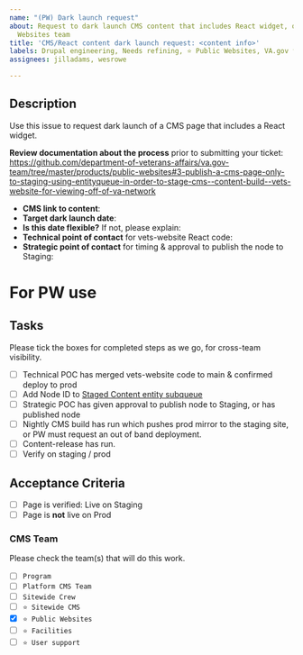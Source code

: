 ```yaml
---
name: "(PW) Dark launch request"
about: Request to dark launch CMS content that includes React widget, owned by Public
  Websites team
title: 'CMS/React content dark launch request: <content info>'
labels: Drupal engineering, Needs refining, ⭐️ Public Websites, VA.gov frontend
assignees: jilladams, wesrowe

---
```


## Description
Use this issue to request dark launch of a CMS page that includes a React widget. 

**Review documentation about the process** prior to submitting your ticket: https://github.com/department-of-veterans-affairs/va.gov-team/tree/master/products/public-websites#3-publish-a-cms-page-only-to-staging-using-entityqueue-in-order-to-stage-cms--content-build--vets-website-for-viewing-off-of-va-network

* **CMS link to content**:
* **Target dark launch date**:
* **Is this date flexible?** If not, please explain: 
* **Technical point of contact** for vets-website React code: 
* **Strategic point of contact** for timing & approval to publish the node to Staging: 

# For PW use
## Tasks
Please tick the boxes for completed steps as we go, for cross-team visibility.
- [ ] Technical POC has merged vets-website code to main & confirmed deploy to prod
- [ ] Add Node ID to [Staged Content entity subqueue](https://prod.cms.va.gov/admin/structure/entityqueue/staged_content/staged_content?destination=/admin/structure/entityqueue)
- [ ] Strategic POC has given approval to publish node to Staging, or has published node
- [ ] Nightly CMS build has run which pushes prod mirror to the staging site, or PW must request an out of band deployment.
- [ ] Content-release has run. 
- [ ] Verify on staging / prod

## Acceptance Criteria
- [ ] Page is verified: Live on Staging
- [ ] Page is **not** live on Prod

### CMS Team
Please check the team(s) that will do this work.

- [ ] `Program`
- [ ] `Platform CMS Team`
- [ ] `Sitewide Crew`
- [ ] `⭐️ Sitewide CMS`
- [X] `⭐️ Public Websites`
- [ ] `⭐️ Facilities`
- [ ] `⭐️ User support`

